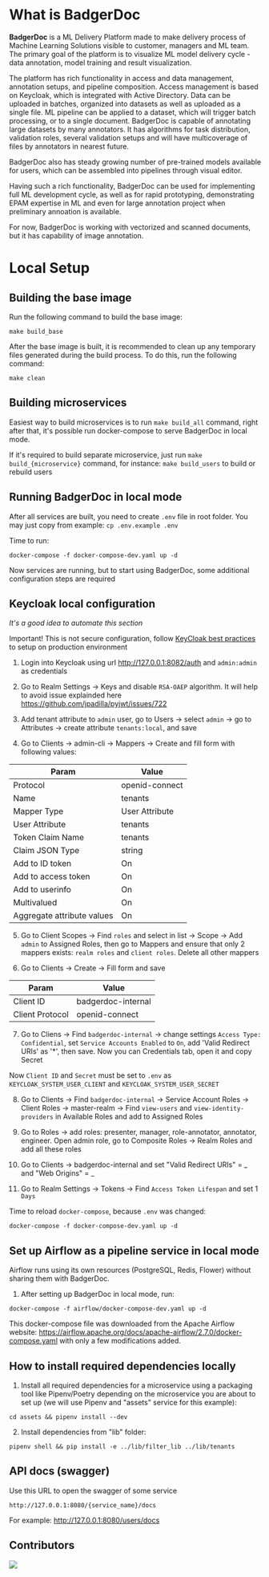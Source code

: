 # What is BadgerDoc

**BadgerDoc** is a ML Delivery Platform made to make delivery process of Machine Learning Solutions visible to customer,
managers and ML team. The primary goal of the platform is to visualize ML model delivery cycle - data annotation,
model training and result visualization.

The platform has rich functionality in access and data management, annotation setups, and pipeline composition.
Access management is based on Keycloak, which is integrated with Active Directory.
Data can be uploaded in batches, organized into datasets as well as uploaded as a single file.
ML pipeline can be applied to a dataset, which will trigger batch processing, or to a single document.
BadgerDoc is capable of annotating large datasets by many annotators. It has algorithms for task distribution,
validation roles, several validation setups and will have multicoverage of files by annotators in nearest future.

BadgerDoc also has steady growing number of pre-trained models available for users, which can be assembled into pipelines through visual editor.

Having such a rich functionality, BadgerDoc can be used for implementing full ML development cycle,
as well as for rapid prototyping, demonstrating EPAM expertise in ML and even for large annotation
project when preliminary annoation is available.

For now, BadgerDoc is working with vectorized and scanned documents, but it has capability of image annotation.

#

# Local Setup

## Building the base image

Run the following command to build the base image:

```
make build_base
```

After the base image is built, it is recommended to clean up any temporary files generated during the build process. To do this, run the following command:

```
make clean
```

## Building microservices

Easiest way to build microservices is to run `make build_all` command, right after that,
it's possible run docker-compose to serve BadgerDoc in local mode.

If it's required to build separate microservice, just run `make build_{microservice}` command,
for instance: `make build_users` to build or rebuild users

## Running BadgerDoc in local mode

After all services are built, you need to create `.env` file in root folder. You may just copy from example: `cp .env.example .env`

Time to run:

```
docker-compose -f docker-compose-dev.yaml up -d
```

Now services are running, but to start using BadgerDoc, some additional configuration steps are required

## Keycloak local configuration

_It's a good idea to automate this section_

Important! This is not secure configuration, follow [KeyCloak best practices](https://www.keycloak.org/server/configuration-production) to setup on production environment

1. Login into Keycloak using url http://127.0.0.1:8082/auth and `admin:admin` as credentials

2. Go to Realm Settings -> Keys and disable `RSA-OAEP` algorithm. It will help to avoid issue explainded here https://github.com/jpadilla/pyjwt/issues/722

3. Add tenant attribute to `admin` user, go to Users -> select `admin` -> go to Attributes -> create attribute `tenants:local`, and save

4. Go to Clients -> admin-cli -> Mappers -> Create and fill form with following values:

| Param                      | Value          |
| -------------------------- | -------------- |
| Protocol                   | openid-connect |
| Name                       | tenants        |
| Mapper Type                | User Attribute |
| User Attribute             | tenants        |
| Token Claim Name           | tenants        |
| Claim JSON Type            | string         |
| Add to ID token            | On             |
| Add to access token        | On             |
| Add to userinfo            | On             |
| Multivalued                | On             |
| Aggregate attribute values | On             |

5. Go to Client Scopes -> Find `roles` and select in list -> Scope -> Add `admin` to Assigned Roles, then go to Mappers and ensure that only 2 mappers exists: `realm roles` and `client roles`. Delete all other mappers

6. Go to Clients -> Create -> Fill form and save

| Param           | Value              |
| --------------- | ------------------ |
| Client ID       | badgerdoc-internal |
| Client Protocol | openid-connect     |

7. Go to Cliens -> Find `badgerdoc-internal` -> change settings `Access Type: Confidential`, set `Service Accounts Enabled` to `On`, add 'Valid Redirect URIs' as '\*', then save. Now you can Credentials tab, open it and copy Secret

Now `Client ID` and `Secret` must be set to `.env` as `KEYCLOAK_SYSTEM_USER_CLIENT` and `KEYCLOAK_SYSTEM_USER_SECRET`

8. Go to Clients -> Find `badgerdoc-internal` -> Service Account Roles -> Client Roles -> master-realm -> Find `view-users` and `view-identity-providers` in Available Roles and add to Assigned Roles

9. Go to Roles -> add roles: presenter, manager, role-annotator, annotator, engineer. Open admin role, go to Composite Roles -> Realm Roles and add all these roles

10. Go to Clients -> badgerdoc-internal and set "Valid Redirect URIs" = _ and "Web Origins" = _

11. Go to Realm Settings -> Tokens -> Find `Access Token Lifespan` and set 1 `Days`

Time to reload `docker-compose`, because `.env` was changed:

```
docker-compose -f docker-compose-dev.yaml up -d
```

## Set up Airflow as a pipeline service in local mode

Airflow runs using its own resources (PostgreSQL, Redis, Flower) without sharing them with BadgerDoc.

1. After setting up BadgerDoc in local mode, run:

```
docker-compose -f airflow/docker-compose-dev.yaml up -d
```

This docker-compose file was downloaded from the Apache Airflow website:
https://airflow.apache.org/docs/apache-airflow/2.7.0/docker-compose.yaml with only a few modifications added.

## How to install required dependencies locally

1. Install all required dependencies for a microservice using a packaging tool like Pipenv/Poetry depending on the microservice you are about to set up (we will use Pipenv and "assets" service for this example):

```
cd assets && pipenv install --dev
```

2. Install dependencies from "lib" folder:

```
pipenv shell && pip install -e ../lib/filter_lib ../lib/tenants
```

## API docs (swagger)

Use this URL to open the swagger of some service

```
http://127.0.0.1:8080/{service_name}/docs
```

For example: http://127.0.0.1:8080/users/docs

## Contributors

<a href="https://github.com/epam/badgerdoc/graphs/contributors">
  <img src="https://contrib.rocks/image?repo=epam/badgerdoc">
</a>

